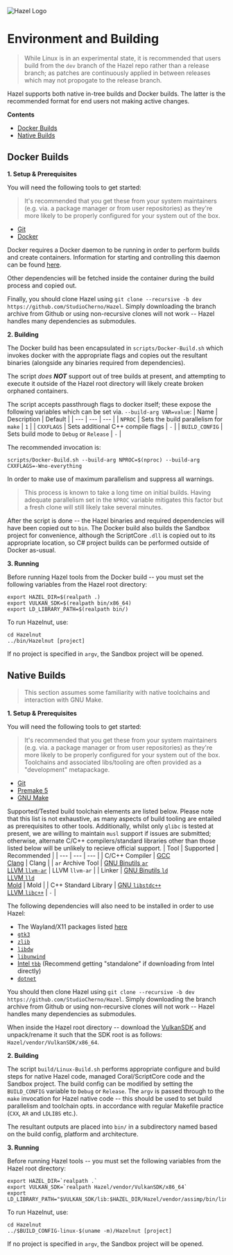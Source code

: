 <div class="title"> 
    <img src="/res/HazelGradientLogo-Square.png" alt="Hazel Logo" />
    <h1> Environment and Building </h1>
</div>

> While Linux is in an experimental state, it is recommended that users build from the `dev` branch of the Hazel repo rather than a release branch; as patches are continuously applied in between releases which may not propogate to the release branch.

Hazel supports both native in-tree builds and Docker builds. The latter is the recommended format for end users not
making active changes.

**Contents**
 - [Docker Builds](#docker-builds)
 - [Native Builds](#native-builds)

## Docker Builds

**1. Setup & Prerequisites**

You will need the following tools to get started:

> It's recommended that you get these from your system maintainers (e.g. via. a package manager or from user repositories) as they're more likely to be properly configured for your system out of the box.

 - [Git](https://git-scm.com/downloads)
 - [Docker](https://www.docker.com/)

Docker requires a Docker daemon to be running in order to perform builds and create containers. Information for starting and controlling this daemon can be found [here](https://docs.docker.com/config/daemon/start/).

Other dependencies will be fetched inside the container during the build process and copied out.

Finally, you should clone Hazel using `git clone --recursive -b dev https://github.com/StudioCherno/Hazel`. Simply downloading the branch archive from Github or using non-recursive clones will not work -- Hazel handles many dependencies as submodules.

**2. Building**

The Docker build has been encapsulated in `scripts/Docker-Build.sh` which invokes docker with the appropriate flags and copies out the resultant binaries  (alongside any binaries required from dependencies).

The script *does **NOT*** support out of tree builds at present, and attempting to execute it outside of the Hazel root directory will likely create broken orphaned containers. 

The script accepts passthrough flags to docker itself; these expose the following variables which can be set via. `--build-arg VAR=value`:
| Name           | Description                             | Default |
| ---            | ---                                     | ---     |
| `NPROC`        | Sets the build parallelism for `make`   | `1`     |
| `CXXFLAGS`     | Sets additional C++ compile flags       | `-`     |
| `BUILD_CONFIG` | Sets build mode to `Debug` or `Release` | `-`     |

The recommended invocation is:
```
scripts/Docker-Build.sh --build-arg NPROC=$(nproc) --build-arg CXXFLAGS=-Wno-everything
```
In order to make use of maximum parallelism and suppress all warnings.

> This process is known to take a long time on initial builds. Having adequate parallelism set in the `NPROC` variable mitigates this factor but a fresh clone will still likely take several minutes.

After the script is done -- the Hazel binaries and required dependencies will have been copied out to `bin`. The Docker build also builds the Sandbox project for convenience, although the ScriptCore `.dll` is copied out to its appropriate location, so C# project builds can be performed outside of Docker as-usual.

**3. Running**

Before running Hazel tools from the Docker build -- you must set the following variables from the Hazel root directory:
```
export HAZEL_DIR=$(realpath .)
export VULKAN_SDK=$(realpath bin/x86_64)
export LD_LIBRARY_PATH=$(realpath bin/)
```

To run Hazelnut, use:
```
cd Hazelnut
../bin/Hazelnut [project]
```
If no project is specified in `argv`, the Sandbox project will be opened.

## Native Builds

> This section assumes some familiarity with native toolchains and interaction with GNU Make.

**1. Setup & Prerequisites**

You will need the following tools to get started:

> It's recommended that you get these from your system maintainers (e.g. via. a package manager or from user repositories) as they're more likely to be properly configured for your system out of the box. Toolchains and associated libs/tooling are often provided as a "development" metapackage.

 - [Git](https://git-scm.com/downloads)
 - [Premake 5](https://github.com/premake/premake-core)
 - [GNU Make](https://www.gnu.org/software/make/)

Supported/Tested build toolchain elements are listed below. Please note that this list is not exhaustive, as many aspects of build tooling are entailed as prerequisites to other tools. Additionally,
whilst only `glibc` is tested at present, we are willing to maintain `musl` support if issues are submitted; otherwise, alternate C/C++ compilers/standard libraries other than those listed below
will be unlikely to recieve official support.
| Tool                 | Supported                                                                                                                                                   | Recommended        |
| ---                  | ---                                                                                                                                                         | ---                |
| C/C++ Compiler       | [GCC](https://www.gnu.org/software/gcc/)<br>[Clang](https://github.com/llvm/llvm-project)                                                                   | Clang              |
| `ar` Archive Tool    | [GNU Binutils `ar`](https://www.gnu.org/software/binutils/)<br>[LLVM `llvm-ar`](https://github.com/llvm/llvm-project)                                       | LLVM `llvm-ar`     |
| Linker               | [GNU Binutils `ld`](https://www.gnu.org/software/binutils/)<br>[LLVM `lld`](https://github.com/llvm/llvm-project)<br>[Mold](https://github.com/rui314/mold) | Mold               |
| C++ Standard Library | [GNU `libstdc++`](https://www.gnu.org/software/gcc/)<br>[LLVM `libc++`](https://github.com/llvm/llvm-project)                                               | `-`                |

The following dependencies will also need to be installed in order to use Hazel:
 - The Wayland/X11 packages listed [here](https://www.glfw.org/docs/latest/compile_guide.html#compile_deps_wayland)
 - [`gtk3`](https://www.gtk.org/)
 - [`zlib`](https://www.zlib.net/)
 - [`libdw`](https://sourceware.org/elfutils/)
 - [`libunwind`](https://github.com/libunwind/libunwind)
 - [Intel `tbb`](https://www.intel.com/content/www/us/en/developer/tools/oneapi/onetbb.html) (Recommend getting "standalone" if downloading from Intel directly)
 - [`dotnet`](https://dotnet.microsoft.com/en-us/)

You should then clone Hazel using `git clone --recursive -b dev https://github.com/StudioCherno/Hazel`. Simply downloading the branch archive from Github or using non-recursive clones will not work -- Hazel handles many dependencies as submodules.

When inside the Hazel root directory -- download the [VulkanSDK](https://vulkan.lunarg.com/sdk/home#linux) and unpack/rename it such that the SDK root is as follows: `Hazel/vendor/VulkanSDK/x86_64`.

**2. Building**

The script `build/Linux-Build.sh` performs appropriate configure and build steps for native Hazel code, managed Coral/ScriptCore code and the Sandbox project. The build config can be modified by
setting the `BUILD_CONFIG` variable to `Debug` or `Release`. The `argv` is passed through to the `make` invocation for Hazel native code -- this should be used to set build parallelism and
toolchain opts. in accordance with regular Makefile practice (`CXX`, `AR` and `LDLIBS` etc.).

The resultant outputs are placed into `bin/` in a subdirectory named based on the build config, platform and architecture.

**3. Running**

Before running Hazel tools -- you must set the following variables from the Hazel root directory:
```
export HAZEL_DIR=`realpath .`
export VULKAN_SDK=`realpath Hazel/vendor/VulkanSDK/x86_64`
export LD_LIBRARY_PATH="$VULKAN_SDK/lib:$HAZEL_DIR/Hazel/vendor/assimp/bin/linux:$HAZEL_DIR/Hazel/vendor/NvidiaAftermath/lib/x64/linux"
```

To run Hazelnut, use:
```
cd Hazelnut
../$BUILD_CONFIG-linux-$(uname -m)/Hazelnut [project]
```
If no project is specified in `argv`, the Sandbox project will be opened.
